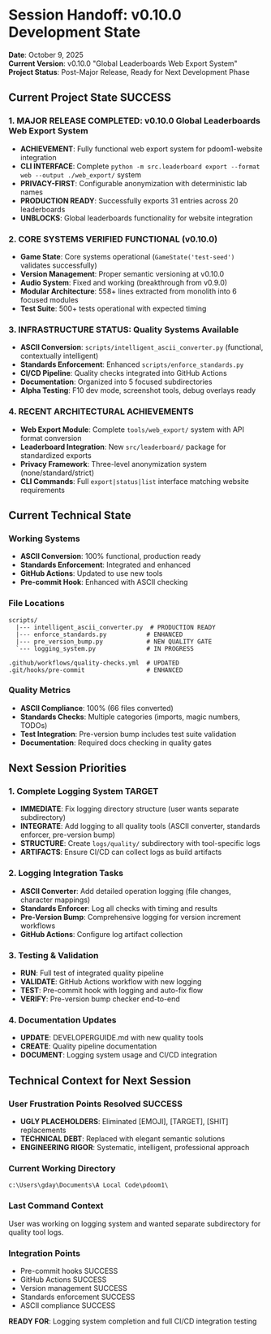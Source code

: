 # Session Handoff: v0.10.0 Development State
**Date**: October 9, 2025  
**Current Version**: v0.10.0 "Global Leaderboards Web Export System"  
**Project Status**: Post-Major Release, Ready for Next Development Phase

## Current Project State SUCCESS

### 1. **MAJOR RELEASE COMPLETED**: v0.10.0 Global Leaderboards Web Export System
- **ACHIEVEMENT**: Fully functional web export system for pdoom1-website integration
- **CLI INTERFACE**: Complete `python -m src.leaderboard export --format web --output ./web_export/` system
- **PRIVACY-FIRST**: Configurable anonymization with deterministic lab names
- **PRODUCTION READY**: Successfully exports 31 entries across 20 leaderboards
- **UNBLOCKS**: Global leaderboards functionality for website integration

### 2. **CORE SYSTEMS VERIFIED FUNCTIONAL** (v0.10.0)
- **Game State**: Core systems operational (`GameState('test-seed')` validates successfully)
- **Version Management**: Proper semantic versioning at v0.10.0
- **Audio System**: Fixed and working (breakthrough from v0.9.0)
- **Modular Architecture**: 558+ lines extracted from monolith into 6 focused modules
- **Test Suite**: 500+ tests operational with expected timing

### 3. **INFRASTRUCTURE STATUS**: Quality Systems Available
- **ASCII Conversion**: `scripts/intelligent_ascii_converter.py` (functional, contextually intelligent)
- **Standards Enforcement**: Enhanced `scripts/enforce_standards.py` 
- **CI/CD Pipeline**: Quality checks integrated into GitHub Actions
- **Documentation**: Organized into 5 focused subdirectories
- **Alpha Testing**: F10 dev mode, screenshot tools, debug overlays ready

### 4. **RECENT ARCHITECTURAL ACHIEVEMENTS**
- **Web Export Module**: Complete `tools/web_export/` system with API format conversion
- **Leaderboard Integration**: New `src/leaderboard/` package for standardized exports
- **Privacy Framework**: Three-level anonymization system (none/standard/strict)
- **CLI Commands**: Full `export|status|list` interface matching website requirements

## Current Technical State

### Working Systems
- **ASCII Conversion**: 100% functional, production ready
- **Standards Enforcement**: Integrated and enhanced  
- **GitHub Actions**: Updated to use new tools
- **Pre-commit Hook**: Enhanced with ASCII checking

### File Locations
```
scripts/
  |--- intelligent_ascii_converter.py  # PRODUCTION READY
  |--- enforce_standards.py           # ENHANCED  
  |--- pre_version_bump.py            # NEW QUALITY GATE
  `--- logging_system.py              # IN PROGRESS

.github/workflows/quality-checks.yml  # UPDATED
.git/hooks/pre-commit                 # ENHANCED
```

### Quality Metrics
- **ASCII Compliance**: 100% (66 files converted)
- **Standards Checks**: Multiple categories (imports, magic numbers, TODOs)
- **Test Integration**: Pre-version bump includes test suite validation
- **Documentation**: Required docs checking in quality gates

## Next Session Priorities

### 1. Complete Logging System TARGET
- **IMMEDIATE**: Fix logging directory structure (user wants separate subdirectory)
- **INTEGRATE**: Add logging to all quality tools (ASCII converter, standards enforcer, pre-version bump)
- **STRUCTURE**: Create `logs/quality/` subdirectory with tool-specific logs
- **ARTIFACTS**: Ensure CI/CD can collect logs as build artifacts

### 2. Logging Integration Tasks
- **ASCII Converter**: Add detailed operation logging (file changes, character mappings)
- **Standards Enforcer**: Log all checks with timing and results
- **Pre-Version Bump**: Comprehensive logging for version increment workflows
- **GitHub Actions**: Configure log artifact collection

### 3. Testing & Validation
- **RUN**: Full test of integrated quality pipeline
- **VALIDATE**: GitHub Actions workflow with new logging
- **TEST**: Pre-commit hook with logging and auto-fix flow
- **VERIFY**: Pre-version bump checker end-to-end

### 4. Documentation Updates
- **UPDATE**: DEVELOPERGUIDE.md with new quality tools
- **CREATE**: Quality pipeline documentation
- **DOCUMENT**: Logging system usage and CI/CD integration

## Technical Context for Next Session

### User Frustration Points Resolved SUCCESS
- **UGLY PLACEHOLDERS**: Eliminated [EMOJI], [TARGET], [SHIT] replacements
- **TECHNICAL DEBT**: Replaced with elegant semantic solutions
- **ENGINEERING RIGOR**: Systematic, intelligent, professional approach

### Current Working Directory
```
c:\Users\gday\Documents\A Local Code\pdoom1\
```

### Last Command Context
User was working on logging system and wanted separate subdirectory for quality tool logs.

### Integration Points
- Pre-commit hooks SUCCESS
- GitHub Actions SUCCESS  
- Version management SUCCESS
- Standards enforcement SUCCESS
- ASCII compliance SUCCESS

**READY FOR**: Logging system completion and full CI/CD integration testing